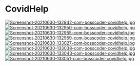 # CovidHelp
[![Screenshot-20210630-132942-com-bosscoder-covidhelp.jpg](https://i.postimg.cc/KjQfqLF9/Screenshot-20210630-132942-com-bosscoder-covidhelp.jpg)](https://postimg.cc/q6h2gNNn)
[![Screenshot-20210630-132950-com-bosscoder-covidhelp.jpg](https://i.postimg.cc/qqCBQc8r/Screenshot-20210630-132950-com-bosscoder-covidhelp.jpg)](https://postimg.cc/QKhrdT4Y)
[![Screenshot-20210630-132955-com-bosscoder-covidhelp.jpg](https://i.postimg.cc/ZKS0jgDD/Screenshot-20210630-132955-com-bosscoder-covidhelp.jpg)](https://postimg.cc/jCMsS8Tz)
[![Screenshot-20210630-132959-com-bosscoder-covidhelp.jpg](https://i.postimg.cc/mkGZXzVF/Screenshot-20210630-132959-com-bosscoder-covidhelp.jpg)](https://postimg.cc/r0QLzpB8)
[![Screenshot-20210630-133027-com-bosscoder-covidhelp.jpg](https://i.postimg.cc/44bX43BB/Screenshot-20210630-133027-com-bosscoder-covidhelp.jpg)](https://postimg.cc/3WRsn3Mv)
[![Screenshot-20210630-133038-com-bosscoder-covidhelp.jpg](https://i.postimg.cc/26NfrpWs/Screenshot-20210630-133038-com-bosscoder-covidhelp.jpg)](https://postimg.cc/d76fjx46)
[![Screenshot-20210630-133043-com-bosscoder-covidhelp.jpg](https://i.postimg.cc/pXLM2J9L/Screenshot-20210630-133043-com-bosscoder-covidhelp.jpg)](https://postimg.cc/w3ZG2JcC)
[![Screenshot-20210630-133051-com-bosscoder-covidhelp.jpg](https://i.postimg.cc/Gm6Wx0X4/Screenshot-20210630-133051-com-bosscoder-covidhelp.jpg)](https://postimg.cc/TKqNTsMx)
